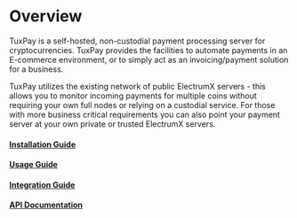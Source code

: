 # Overview

TuxPay is a self-hosted, non-custodial payment processing server for cryptocurrencies. TuxPay provides the facilities to
automate payments in an E-commerce environment, or to simply act as an invoicing/payment solution for a business.

TuxPay utilizes the existing network of public ElectrumX servers - this allows you to monitor incoming payments for
multiple coins without requiring your own full nodes or relying on a custodial service. For those with more business
critical requirements you can also point your payment server at your own private or trusted ElectrumX servers.

#### [Installation Guide](/tuxpay/installation)

#### [Usage Guide](/tuxpay/usage)

#### [Integration Guide](/tuxpay/integration)

#### [API Documentation](/tuxpay/redoc.html)
